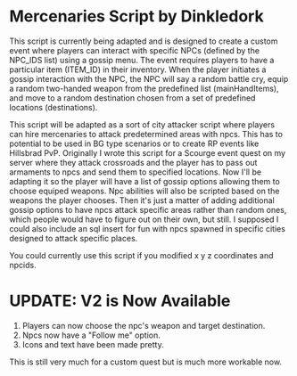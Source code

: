 # Mercenaries Script by Dinkledork
This script is currently being adapted and is designed to create a custom event where players can interact with specific NPCs (defined by the NPC_IDS list) using a gossip menu. The event requires players to have a particular item (ITEM_ID) in their inventory. When the player initiates a gossip interaction with the NPC, the NPC will say a random battle cry, equip a random two-handed weapon from the predefined list (mainHandItems), and move to a random destination chosen from a set of predefined locations (destinations).

This script will be adapted as a sort of city attacker script where players can hire mercenaries to attack predetermined areas with npcs. This has to potential to be used in BG type scenarios or to create RP events like Hillsbrad PvP. Originally I wrote this script for a Scourge event quest on my server where they attack crossroads and the player has to pass out armaments to npcs and send them to specified locations. Now I'll be adapting it so the player will have a list of gossip options allowing them to choose equiped weapons. Npc abilities will also be scripted based on the weapons the player chooses. Then it's just a matter of adding additional gossip options to have npcs attack specific areas rather than random ones, which people would have to figure out on their own, but still. I supposed I could also include an sql insert for fun with npcs spawned in specific cities designed to attack specific places.

You could currently use this script if you modified x y z coordinates and npcids.

# UPDATE: V2 is Now Available #
1. Players can now choose the npc's weapon and target destination.
2. Npcs now have a "Follow me" option.
3. Icons and text have been made pretty.

This is still very much for a custom quest but is much more workable now.
